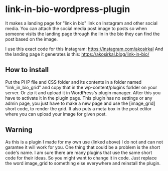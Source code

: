 # link-in-bio-wordpress-plugin
It makes a landing page for "link in bio" link on Instagram and other social media. You can attach the social media post image to posts so when someone visits the landing page through the lin in the bio they can find the post based on the image.

I use this exact code for this Instagram: https://instagram.com/akosirkal
And the landing page it generates is this: https://akosirkal.blog/link-in-bio/

## How to install
Put the PHP file and CSS folder and its contents in a folder named "link_in_bio_grid" and copy that in the wp-content/plugins forlder on your server. Or zip it and upload it in WordPress's plugin manager. After this you have to activate it in the plugin page. This plugin has no settings or any admin page, you just have to make a new page and use the [image_grid] short code, to render the grid. It also puts a meta box in the post editor where you can upload your image for given post. 

## Warning
As this is a plugin I made for my own use (linked above) I do not and can not garantee it will work for you. One thing that could be a problem is the short code's name. I am sure there are many plugins that use the same short code for their ideas. So you might want to change it in code. Just replace the word image_grid to something else everywhere and reinstall the plugin.

